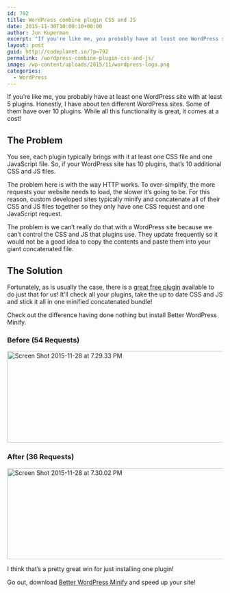 ```yaml
---
id: 792
title: WordPress combine plugin CSS and JS
date: 2015-11-30T10:00:10+00:00
author: Jon Kuperman
excerpt: "If you're like me, you probably have at least one WordPress site with at least 5 plugins. Honestly, I have about ten different WordPress sites. Some of them have over 10 plugins. While all this functionality is great, it comes at a cost!"
layout: post
guid: http://codeplanet.io/?p=792
permalink: /wordpress-combine-plugin-css-and-js/
image: /wp-content/uploads/2015/11/wordpress-logo.png
categories:
  - WordPress
---
```

If you&#8217;re like me, you probably have at least one WordPress site with at least 5 plugins. Honestly, I have about ten different WordPress sites. Some of them have over 10 plugins. While all this functionality is great, it comes at a cost!

## The Problem

You see, each plugin typically brings with it at least one CSS file and one JavaScript file. So, if your WordPress site has 10 plugins, that&#8217;s 10 additional CSS and JS files.

The problem here is with the way HTTP works. To over-simplify, the more requests your website needs to load, the slower it&#8217;s going to be. For this reason, custom developed sites typically minify and concatenate all of their CSS and JS files together so they only have one CSS request and one JavaScript request.

The problem is we can&#8217;t really do that with a WordPress site because we can&#8217;t control the CSS and JS that plugins use. They update frequently so it would not be a good idea to copy the contents and paste them into your giant concatenated file.

## The Solution

Fortunately, as is usually the case, there is a [great free plugin](https://wordpress.org/plugins/bwp-minify/) available to do just that for us! It&#8217;ll check all your plugins, take the up to date CSS and JS and stick it all in one minified concatenated bundle!

Check out the difference having done nothing but install Better WordPress Minify.

### Before (54 Requests)

[<img class="aligncenter size-full wp-image-793" src="https://codeplanet.io/wp-content/uploads/2015/11/Screen-Shot-2015-11-28-at-7.29.33-PM.png" alt="Screen Shot 2015-11-28 at 7.29.33 PM" width="615" height="213" srcset="https://codeplanet.io/wp-content/uploads/2015/11/Screen-Shot-2015-11-28-at-7.29.33-PM.png 615w, https://codeplanet.io/wp-content/uploads/2015/11/Screen-Shot-2015-11-28-at-7.29.33-PM-300x104.png 300w" sizes="(max-width: 615px) 100vw, 615px" />](https://codeplanet.io/wp-content/uploads/2015/11/Screen-Shot-2015-11-28-at-7.29.33-PM.png)

### After (36 Requests)

[<img class="aligncenter size-full wp-image-794" src="https://codeplanet.io/wp-content/uploads/2015/11/Screen-Shot-2015-11-28-at-7.30.02-PM.png" alt="Screen Shot 2015-11-28 at 7.30.02 PM" width="616" height="212" srcset="https://codeplanet.io/wp-content/uploads/2015/11/Screen-Shot-2015-11-28-at-7.30.02-PM.png 616w, https://codeplanet.io/wp-content/uploads/2015/11/Screen-Shot-2015-11-28-at-7.30.02-PM-300x103.png 300w" sizes="(max-width: 616px) 100vw, 616px" />](https://codeplanet.io/wp-content/uploads/2015/11/Screen-Shot-2015-11-28-at-7.30.02-PM.png)

I think that&#8217;s a pretty great win for just installing one plugin!

Go out, download [Better WordPress Minify](https://wordpress.org/plugins/bwp-minify/) and speed up your site!